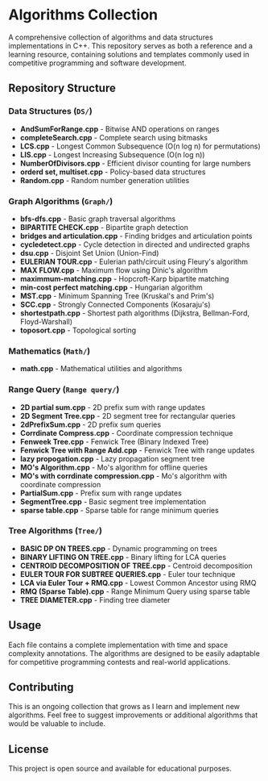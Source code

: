# Algorithms Collection

A comprehensive collection of algorithms and data structures implementations in C++. This repository serves as both a reference and a learning resource, containing solutions and templates commonly used in competitive programming and software development.

## Repository Structure

### Data Structures (`DS/`)
- **AndSumForRange.cpp** - Bitwise AND operations on ranges
- **completeSearch.cpp** - Complete search using bitmasks
- **LCS.cpp** - Longest Common Subsequence (O(n log n) for permutations)
- **LIS.cpp** - Longest Increasing Subsequence (O(n log n))
- **NumberOfDivisors.cpp** - Efficient divisor counting for large numbers
- **orderd set, multiset.cpp** - Policy-based data structures
- **Random.cpp** - Random number generation utilities

### Graph Algorithms (`Graph/`)
- **bfs-dfs.cpp** - Basic graph traversal algorithms
- **BIPARTITE CHECK.cpp** - Bipartite graph detection
- **bridges and articulation.cpp** - Finding bridges and articulation points
- **cycledetect.cpp** - Cycle detection in directed and undirected graphs
- **dsu.cpp** - Disjoint Set Union (Union-Find)
- **EULERIAN TOUR.cpp** - Eulerian path/circuit using Fleury's algorithm
- **MAX FLOW.cpp** - Maximum flow using Dinic's algorithm
- **maximmum-matching.cpp** - Hopcroft-Karp bipartite matching
- **min-cost perfect matching.cpp** - Hungarian algorithm
- **MST.cpp** - Minimum Spanning Tree (Kruskal's and Prim's)
- **SCC.cpp** - Strongly Connected Components (Kosaraju's)
- **shortestpath.cpp** - Shortest path algorithms (Dijkstra, Bellman-Ford, Floyd-Warshall)
- **toposort.cpp** - Topological sorting

### Mathematics (`Math/`)
- **math.cpp** - Mathematical utilities and algorithms

### Range Query (`Range query/`)
- **2D partial sum.cpp** - 2D prefix sum with range updates
- **2D Segment Tree.cpp** - 2D segment tree for rectangular queries
- **2dPrefixSum.cpp** - 2D prefix sum queries
- **Corrdinate Compress.cpp** - Coordinate compression technique
- **Fenweek Tree.cpp** - Fenwick Tree (Binary Indexed Tree)
- **Fenwick Tree with Range Add.cpp** - Fenwick Tree with range updates
- **lazy propogation.cpp** - Lazy propagation segment tree
- **MO's Algorithm.cpp** - Mo's algorithm for offline queries
- **MO's with corrdinate compression.cpp** - Mo's algorithm with coordinate compression
- **PartialSum.cpp** - Prefix sum with range updates
- **SegmentTree.cpp** - Basic segment tree implementation
- **sparse table.cpp** - Sparse table for range minimum queries

### Tree Algorithms (`Tree/`)
- **BASIC DP ON TREES.cpp** - Dynamic programming on trees
- **BINARY LIFTING ON TREE.cpp** - Binary lifting for LCA queries
- **CENTROID DECOMPOSITION OF TREE.cpp** - Centroid decomposition
- **EULER TOUR FOR SUBTREE QUERIES.cpp** - Euler tour technique
- **LCA via Euler Tour + RMQ.cpp** - Lowest Common Ancestor using RMQ
- **RMQ (Sparse Table).cpp** - Range Minimum Query using sparse table
- **TREE DIAMETER.cpp** - Finding tree diameter

## Usage

Each file contains a complete implementation with time and space complexity annotations. The algorithms are designed to be easily adaptable for competitive programming contests and real-world applications.

## Contributing

This is an ongoing collection that grows as I learn and implement new algorithms. Feel free to suggest improvements or additional algorithms that would be valuable to include.

## License

This project is open source and available for educational purposes.